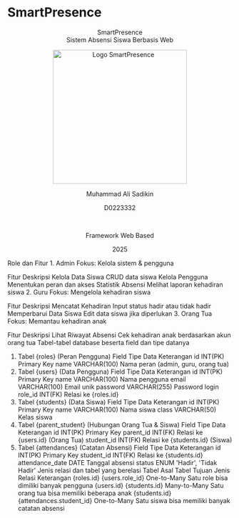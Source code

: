 # SmartPresence
<p align="center" style="margin-bottom: 0px;">SmartPresence</p>
<p align="center" style="margin-top: 0;">Sistem Absensi Siswa Berbasis Web</p>
<p align="center"> <img src="Logo_Proyek.png" width="300" alt="Logo SmartPresence" /> </p>

<p align="center">Muhammad Ali Sadikin</p>
<p align="center">D0223332</p></br>
<p align="center">Framework Web Based</p>
<p align="center">2025</p>
Role dan Fitur
1. Admin
Fokus: Kelola sistem & pengguna

Fitur	Deskripsi
Kelola Data Siswa	CRUD data siswa
Kelola Pengguna	Menentukan peran dan akses
Statistik Absensi	Melihat laporan kehadiran siswa
2. Guru
Fokus: Mengelola kehadiran siswa

Fitur	Deskripsi
Mencatat Kehadiran	Input status hadir atau tidak hadir
Memperbarui Data Siswa	Edit data siswa jika diperlukan
3. Orang Tua
Fokus: Memantau kehadiran anak

Fitur	Deskripsi
Lihat Riwayat Absensi	Cek kehadiran anak berdasarkan akun orang tua
Tabel-tabel database beserta field dan tipe datanya
1. Tabel {roles} (Peran Pengguna)
Field	Tipe Data	Keterangan
id	INT(PK)	Primary Key
name	VARCHAR(100)	Nama peran (admin, guru, orang tua)
2. Tabel {users} (Data Pengguna)
Field	Tipe Data	Keterangan
id	INT(PK)	Primary Key
name	VARCHAR(100)	Nama pengguna
email	VARCHAR(100)	Email unik
password	VARCHAR(255)	Password login
role_id	INT(FK)	Relasi ke {roles.id}
3. Tabel {students} (Data Siswa)
Field	Tipe Data	Keterangan
id	INT(PK)	Primary Key
name	VARCHAR(100)	Nama siswa
class	VARCHAR(50)	Kelas siswa
4. Tabel {parent_student} (Hubungan Orang Tua & Siswa)
Field	Tipe Data	Keterangan
id	INT(PK)	Primary Key
parent_id	INT(FK)	Relasi ke {users.id} (Orang Tua)
student_id	INT(FK)	Relasi ke {students.id} (Siswa)
5. Tabel {attendances} (Catatan Absensi)
Field	Tipe Data	Keterangan
id	INT(PK)	Primary Key
student_id	INT(FK)	Relasi ke {students.id}
attendance_date	DATE	Tanggal absensi
status	ENUM	'Hadir', 'Tidak Hadir'
Jenis relasi dan tabel yang berelasi
Tabel Asal	Tabel Tujuan	Jenis Relasi	Keterangan
{roles.id}	{users.role_id}	One-to-Many	Satu role bisa dimiliki banyak pengguna
{users.id}	{students.id}	Many-to-Many	Satu orang tua bisa memiliki beberapa anak
{students.id}	{attendances.student_id}	One-to-Many	Satu siswa bisa memiliki banyak catatan absensi
